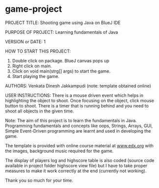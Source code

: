 # game-project
PROJECT TITLE: Shooting game using Java on BlueJ IDE

PURPOSE OF PROJECT: Learning fundamentals of Java

VERSION or DATE: 1

HOW TO START THIS PROJECT: 
1. Double click on package. BlueJ canvas pops up
2. Right click on main.
3. Click on void main(strg[] args) to start the game.
4. Start playing the game. 

AUTHORS: Venkata Dinesh Jakkampudi (note: template obtained online)

USER INSTRUCTIONS:
There is a mouse driven event which helps in highlighting the object to shoot. Once focusing on the object, click mouse button to shoot. There is a timer that is running behind and you need to shoot all objects in the given time. 

Note:
The aim of this project is to learn the fundamentals in Java. Programming fundamentals and concepts like oops, Strings, Arrays, GUI, Simple Event-Driven programming are learnt and used in developing the game. 

The template is provided with online course material at www.edx.org with the images, background music required for the game.

The display of players log and highscore table is also coded (source code available in project folder highscore view file) but I have to take proper measures to make it work correctly at the end (currently not working). 

Thank you so much for your time.
